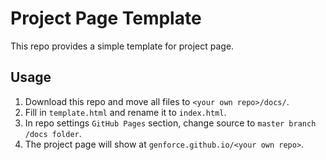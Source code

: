 # Project Page Template

This repo provides a simple template for project page.

## Usage

1. Download this repo and move all files to `<your own repo>/docs/`.
2. Fill in `template.html` and rename it to `index.html`.
3. In repo settings `GitHub Pages` section, change source to `master branch /docs folder`.
4. The project page will show at `genforce.github.io/<your own repo>`.

